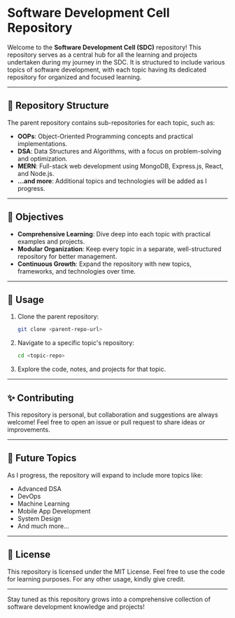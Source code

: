# Software Development Cell Repository

Welcome to the **Software Development Cell (SDC)** repository! This repository serves as a central hub for all the learning and projects undertaken during my journey in the SDC. It is structured to include various topics of software development, with each topic having its dedicated repository for organized and focused learning.

---

## 📂 Repository Structure

The parent repository contains sub-repositories for each topic, such as:

- **OOPs**: Object-Oriented Programming concepts and practical implementations.
- **DSA**: Data Structures and Algorithms, with a focus on problem-solving and optimization.
- **MERN**: Full-stack web development using MongoDB, Express.js, React, and Node.js.
- **...and more**: Additional topics and technologies will be added as I progress.

---

## 🌟 Objectives

- **Comprehensive Learning**: Dive deep into each topic with practical examples and projects.
- **Modular Organization**: Keep every topic in a separate, well-structured repository for better management.
- **Continuous Growth**: Expand the repository with new topics, frameworks, and technologies over time.

---

## 🚀 Usage

1. Clone the parent repository:
   ```bash
   git clone <parent-repo-url>
   ```
2. Navigate to a specific topic's repository:
   ```bash
   cd <topic-repo>
   ```
3. Explore the code, notes, and projects for that topic.

---

## ✨ Contributing

This repository is personal, but collaboration and suggestions are always welcome! Feel free to open an issue or pull request to share ideas or improvements.

---

## 📖 Future Topics

As I progress, the repository will expand to include more topics like:

- Advanced DSA
- DevOps
- Machine Learning
- Mobile App Development
- System Design
- And much more...

---

## 📜 License

This repository is licensed under the MIT License. Feel free to use the code for learning purposes. For any other usage, kindly give credit.

---

Stay tuned as this repository grows into a comprehensive collection of software development knowledge and projects!
